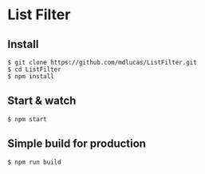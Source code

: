 # List Filter


## Install

    $ git clone https://github.com/mdlucas/ListFilter.git
    $ cd ListFilter
    $ npm install


## Start & watch

    $ npm start

## Simple build for production

    $ npm run build